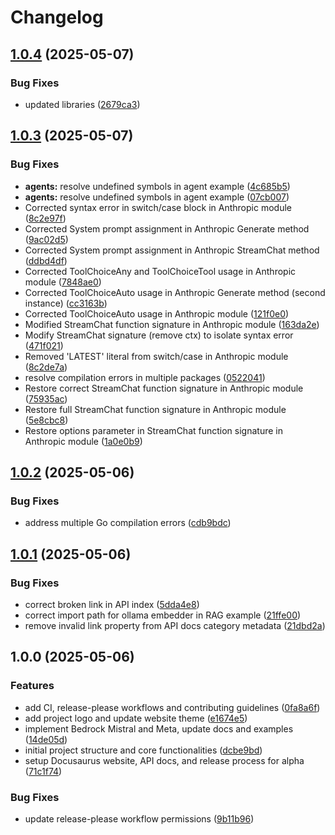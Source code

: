 # Changelog

## [1.0.4](https://github.com/lookatitude/beluga-ai/compare/v1.0.3...v1.0.4) (2025-05-07)


### Bug Fixes

* updated libraries ([2679ca3](https://github.com/lookatitude/beluga-ai/commit/2679ca3d10fbf66ff082657b6bfae7236fa9fce6))

## [1.0.3](https://github.com/lookatitude/beluga-ai/compare/v1.0.2...v1.0.3) (2025-05-07)


### Bug Fixes

* **agents:** resolve undefined symbols in agent example ([4c685b5](https://github.com/lookatitude/beluga-ai/commit/4c685b5874ee9a6a468e0ae5dbc6c4db9bf6be4c))
* **agents:** resolve undefined symbols in agent example ([07cb007](https://github.com/lookatitude/beluga-ai/commit/07cb007103ff80679f721375c7eb6157bde6a06f))
* Corrected syntax error in switch/case block in Anthropic module ([8c2e97f](https://github.com/lookatitude/beluga-ai/commit/8c2e97f4c0c51dfa843baafb2b8b59c256e449e7))
* Corrected System prompt assignment in Anthropic Generate method ([9ac02d5](https://github.com/lookatitude/beluga-ai/commit/9ac02d5a1bd7f3535bf2f87eaee0bf1564abde7b))
* Corrected System prompt assignment in Anthropic StreamChat method ([ddbd4df](https://github.com/lookatitude/beluga-ai/commit/ddbd4dfe4084fcec493cd5f756b31c89599ffdf9))
* Corrected ToolChoiceAny and ToolChoiceTool usage in Anthropic module ([7848ae0](https://github.com/lookatitude/beluga-ai/commit/7848ae0bf797ad83626033a95250cabab3de40c6))
* Corrected ToolChoiceAuto usage in Anthropic Generate method (second instance) ([cc3163b](https://github.com/lookatitude/beluga-ai/commit/cc3163b942a85ea227a4bda8b40c27fc1af35a4a))
* Corrected ToolChoiceAuto usage in Anthropic module ([121f0e0](https://github.com/lookatitude/beluga-ai/commit/121f0e0309a782a27dc0e56807d767ead95e3de3))
* Modified StreamChat function signature in Anthropic module ([163da2e](https://github.com/lookatitude/beluga-ai/commit/163da2ed29b08e57358ebcaa5ed2169e30510145))
* Modify StreamChat signature (remove ctx) to isolate syntax error ([471f021](https://github.com/lookatitude/beluga-ai/commit/471f021b2fc766ef87cc010692db7166a583edab))
* Removed 'LATEST' literal from switch/case in Anthropic module ([8c2de7a](https://github.com/lookatitude/beluga-ai/commit/8c2de7aebc5b497fad3debb41e2b95169ba9a9ff))
* resolve compilation errors in multiple packages ([0522041](https://github.com/lookatitude/beluga-ai/commit/05220411405a280e4c824c0827ad74e2f13d65d8))
* Restore correct StreamChat function signature in Anthropic module ([75935ac](https://github.com/lookatitude/beluga-ai/commit/75935ac69afc76066787711eb4d93c3e4f5e2ab1))
* Restore full StreamChat function signature in Anthropic module ([5e8cbc8](https://github.com/lookatitude/beluga-ai/commit/5e8cbc8123fd3dd525dc0bd1010bf11d2483423b))
* Restore options parameter in StreamChat function signature in Anthropic module ([1a0e0b9](https://github.com/lookatitude/beluga-ai/commit/1a0e0b97905bde8e8ce5db1d790276bdac702da3))

## [1.0.2](https://github.com/lookatitude/beluga-ai/compare/v1.0.1...v1.0.2) (2025-05-06)


### Bug Fixes

* address multiple Go compilation errors ([cdb9bdc](https://github.com/lookatitude/beluga-ai/commit/cdb9bdc51c2e95071b866520a55576dc06e52df4))

## [1.0.1](https://github.com/lookatitude/beluga-ai/compare/v1.0.0...v1.0.1) (2025-05-06)


### Bug Fixes

* correct broken link in API index ([5dda4e8](https://github.com/lookatitude/beluga-ai/commit/5dda4e87e7d8b937c688ff5c0879bb5cc9b55e95))
* correct import path for ollama embedder in RAG example ([21ffe00](https://github.com/lookatitude/beluga-ai/commit/21ffe00168ec77b5a516536aeaad7a1f3c22d3b7))
* remove invalid link property from API docs category metadata ([21dbd2a](https://github.com/lookatitude/beluga-ai/commit/21dbd2a72cfc355dc15d089805856c33f1c62775))

## 1.0.0 (2025-05-06)


### Features

* add CI, release-please workflows and contributing guidelines ([0fa8a6f](https://github.com/lookatitude/beluga-ai/commit/0fa8a6f6834c117bc3f1032d8e277c84031a645d))
* add project logo and update website theme ([e1674e5](https://github.com/lookatitude/beluga-ai/commit/e1674e561772485b4053f24774ae15bba7d8e014))
* implement Bedrock Mistral and Meta, update docs and examples ([14de05d](https://github.com/lookatitude/beluga-ai/commit/14de05dffabd2eba5c8ce51d791b7285c619ab85))
* initial project structure and core functionalities ([dcbe9bd](https://github.com/lookatitude/beluga-ai/commit/dcbe9bda354eae1285990097f381ef3f96b9009e))
* setup Docusaurus website, API docs, and release process for alpha ([71c1f74](https://github.com/lookatitude/beluga-ai/commit/71c1f746a692ba998f8b953727cb0ba930470de3))


### Bug Fixes

* update release-please workflow permissions ([9b11b96](https://github.com/lookatitude/beluga-ai/commit/9b11b96fcc362823004dfee4f4828d6c07915624))
